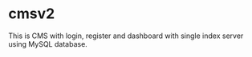 # cmsv2

This is CMS with login, register and dashboard with single index server using MySQL database.
